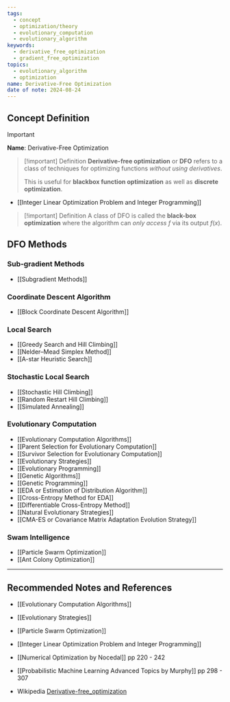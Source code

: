 ```yaml
---
tags:
  - concept
  - optimization/theory
  - evolutionary_computation
  - evolutionary_algorithm
keywords:
  - derivative_free_optimization
  - gradient_free_optimization
topics:
  - evolutionary_algorithm
  - optimization
name: Derivative-Free Optimization
date of note: 2024-08-24
---
```


## Concept Definition

>[!important]
>**Name**: Derivative-Free Optimization

>[!important] Definition
>**Derivative-free optimization** or **DFO** refers to a class of techniques for optimizing functions *without using derivatives*. 
>
>This is useful for **blackbox function optimization** as well as **discrete optimization**.

- [[Integer Linear Optimization Problem and Integer Programming]]

>[!important] Definition
>A class of DFO is called the **black-box optimization** where the algorithm can *only access* $f$ via its output $f(x)$.


## DFO Methods

### Sub-gradient Methods

- [[Subgradient Methods]]

### Coordinate Descent Algorithm

- [[Block Coordinate Descent Algorithm]]

### Local Search

- [[Greedy Search and Hill Climbing]]
- [[Nelder–Mead Simplex Method]]
- [[A-star Heuristic Search]]

### Stochastic Local Search

- [[Stochastic Hill Climbing]]
- [[Random Restart Hill Climbing]]
- [[Simulated Annealing]]


### Evolutionary Computation

- [[Evolutionary Computation Algorithms]]
- [[Parent Selection for Evolutionary Computation]]
- [[Survivor Selection for Evolutionary Computation]]
- [[Evolutionary Strategies]]
- [[Evolutionary Programming]]
- [[Genetic Algorithms]]
- [[Genetic Programming]]
- [[EDA or Estimation of Distribution Algorithm]]
- [[Cross-Entropy Method for EDA]]
- [[Differentiable Cross-Entropy Method]]
- [[Natural Evolutionary Strategies]]
- [[CMA-ES or Covariance Matrix Adaptation Evolution Strategy]]


### Swam Intelligence

- [[Particle Swarm Optimization]]
- [[Ant Colony Optimization]]






-----------
##  Recommended Notes and References


- [[Evolutionary Computation Algorithms]]
- [[Evolutionary Strategies]]
- [[Particle Swarm Optimization]]

- [[Integer Linear Optimization Problem and Integer Programming]]

- [[Numerical Optimization by Nocedal]] pp 220 - 242
- [[Probabilistic Machine Learning Advanced Topics by Murphy]] pp 298 - 307
- Wikipedia [Derivative-free_optimization](https://en.wikipedia.org/wiki/Derivative-free_optimization)